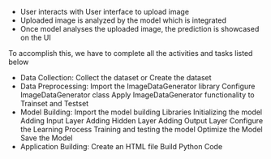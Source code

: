 - User interacts with User interface to upload image
- Uploaded image is analyzed by the model which is integrated
- Once model analyses the uploaded image, the prediction is showcased on the UI


To accomplish this, we have to complete all the activities and tasks listed below

- Data Collection:
Collect the dataset or Create the dataset
- Data Preprocessing:
Import the ImageDataGenerator library
Configure ImageDataGenerator class
Apply ImageDataGenerator functionality to Trainset and Testset
- Model Building:
Import the model building Libraries
Initializing the model
Adding Input Layer
Adding Hidden Layer
Adding Output Layer
Configure the Learning Process
Training and testing the model
Optimize the Model
Save the Model
- Application Building:
Create an HTML file
Build Python Code
